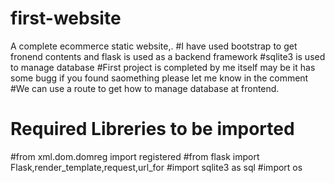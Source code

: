 # first-website
A complete ecommerce  static website,. 
#I have used bootstrap to get fronend contents and flask is used as a backend framework
#sqlite3 is used to manage database
#First project is completed by me itself may be it has some bugg if you found saomething please let me know in the comment
#We can use a route to get how to manage database at frontend.
# Required Libreries to be imported
#from xml.dom.domreg import registered
#from flask import Flask,render_template,request,url_for
#import sqlite3 as sql
#import os
